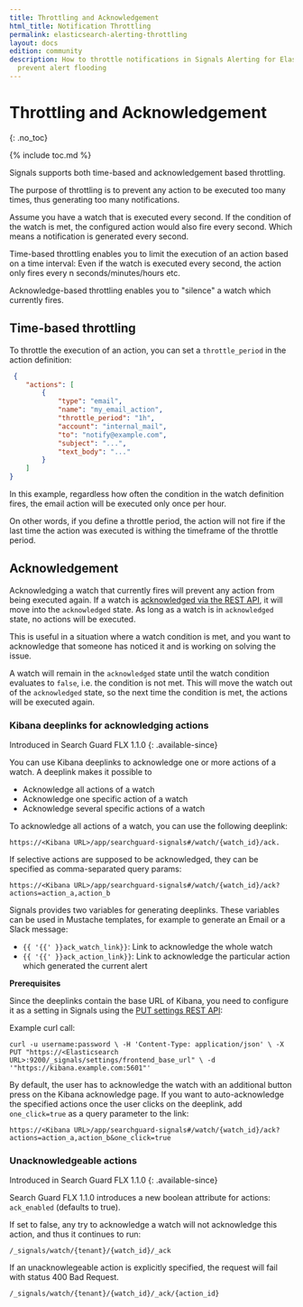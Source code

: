 ```yaml
---
title: Throttling and Acknowledgement
html_title: Notification Throttling
permalink: elasticsearch-alerting-throttling
layout: docs
edition: community
description: How to throttle notifications in Signals Alerting for Elasticsearch to
  prevent alert flooding
---
```

<!--- Copyright 2022 floragunn GmbH -->

# Throttling and Acknowledgement
{: .no_toc}

{% include toc.md %}

Signals supports both time-based and acknowledgement based throttling.

The purpose of throttling is to prevent any action to be executed too many times, thus generating too many notifications.

Assume you have a watch that is executed every second. If the condition of the watch is met, the configured action would also fire every second. Which means a notification is generated every second.

Time-based throttling enables you to limit the execution of an action based on a time interval: Even if the watch is executed every second, the action only fires every n seconds/minutes/hours etc.

Acknowledge-based throttling enables you to "silence" a watch which currently fires.  

## Time-based throttling

To throttle the execution of an action, you can set a `throttle_period` in the action definition:

```json
 {
	"actions": [
		{
			"type": "email",
			"name": "my_email_action",
			"throttle_period": "1h",
			"account": "internal_mail",
			"to": "notify@example.com",
			"subject": "...",
			"text_body": "..."
		}
	]
}
```

In this example, regardless how often the condition in the watch definition fires, the email action will be executed only once per hour.

On other words, if you define a throttle period, the action will not fire if the last time the action was executed is withing the timeframe of the throttle period.

## Acknowledgement

Acknowledging a watch that currently fires will prevent any action from being executed again. If a watch is [acknowledged via the REST API](elasticsearch-alerting-rest-api-watch-acknowledge), it will move into the `acknowledged` state. As long as a watch is in `acknowledged` state, no actions will be executed.

This is useful in a situation where a watch condition is met, and you want to acknowledge that someone has noticed it and is working on solving the issue. 

A watch will remain in the `acknowledged` state until the watch condition evaluates to `false`, i.e. the condition is not met. This will move the watch out of the `acknowledged` state, so the next time the condition is met, the actions will be executed again.

### Kibana deeplinks for acknowledging actions

Introduced in Search Guard FLX 1.1.0
{: .available-since}

You can use Kibana deeplinks to acknowledge one or more actions of a watch. A deeplink makes it possible to

- Acknowledge all actions of a watch
- Acknowledge one specific action of a watch
- Acknowledge several specific actions of a watch

To acknowledge all actions of a watch, you can use the following deeplink:

```
https://<Kibana URL>/app/searchguard-signals#/watch/{watch_id}/ack. 
```

If selective actions are supposed to be acknowledged, they can be specified as comma-separated query params:

```
https://<Kibana URL>/app/searchguard-signals#/watch/{watch_id}/ack?actions=action_a,action_b
```

Signals provides two variables for generating deeplinks. These variables can be used in Mustache templates, for example to generate
an Email or a Slack message:

* `{{ '{{' }}ack_watch_link}}`: Link to acknowledge the whole watch
* `{{ '{{' }}ack_action_link}}`: Link to acknowledge the particular action which generated the current alert

**Prerequisites**

Since the deeplinks contain the base URL of Kibana, you need to configure it as a setting in Signals using the [PUT settings REST API](elasticsearch-alerting-rest-api-settings-put):

Example curl call:

``
curl -u username:password \
  -H 'Content-Type: application/json' \
  -X PUT "https://<Elasticsearch URL>:9200/_signals/settings/frontend_base_url" \
  -d '"https://kibana.example.com:5601"'
``

By default, the user has to acknowledge the watch with an additional button press on the Kibana acknowledge page.
If you want to auto-acknowledge the specified actions once the user clicks on the deeplink, add `one_click=true` as a query parameter to the link:

```
https://<Kibana URL>/app/searchguard-signals#/watch/{watch_id}/ack?actions=action_a,action_b&one_click=true
```

### Unacknowledgeable actions

Introduced in Search Guard FLX 1.1.0
{: .available-since}

Search Guard FLX 1.1.0 introduces a new boolean attribute for actions: `ack_enabled` (defaults to true).

If set to false, any try to acknowledge a watch will not acknowledge this action, and thus it continues to run:

```
/_signals/watch/{tenant}/{watch_id}/_ack 
```

If an unacknowlegeable action is explicitly specified, the request will fail with status 400 Bad Request.

```
/_signals/watch/{tenant}/{watch_id}/_ack/{action_id}
```
